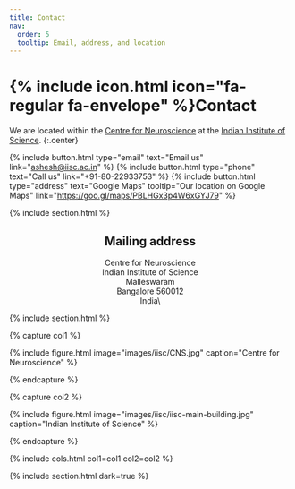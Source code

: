 ```yaml
---
title: Contact
nav:
  order: 5
  tooltip: Email, address, and location
---
```


# {% include icon.html icon="fa-regular fa-envelope" %}Contact

We are located within the [Centre for Neuroscience](https://cns.iisc.ac.in/) at the [Indian Institute of Science](https://iisc.ac.in/). {:.center}

{%
  include button.html
  type="email"
  text="Email us"
  link="ashesh@iisc.ac.in"
%}
{%
  include button.html
  type="phone"
  text="Call us"
  link="+91-80-22933753"
%}
{%
  include button.html
  type="address"
  text="Google Maps"
  tooltip="Our location on Google Maps"
  link="https://goo.gl/maps/PBLHGx3p4W6xGYJ79"
%}

{% include section.html %}

<h2 style="text-align: center;">Mailing address</h1>

<div align="center">

Centre for Neuroscience\
Indian Institute of Science\
Malleswaram\
Bangalore 560012\
India\

</div>


{% include section.html %}

{% capture col1 %}

{%
  include figure.html
  image="images/iisc/CNS.jpg"
  caption="Centre for Neuroscience"
%}

{% endcapture %}

{% capture col2 %}

{%
  include figure.html
  image="images/iisc/iisc-main-building.jpg"
  caption="Indian Institute of Science"
%}

{% endcapture %}

{% include cols.html col1=col1 col2=col2 %}

{% include section.html dark=true %}

